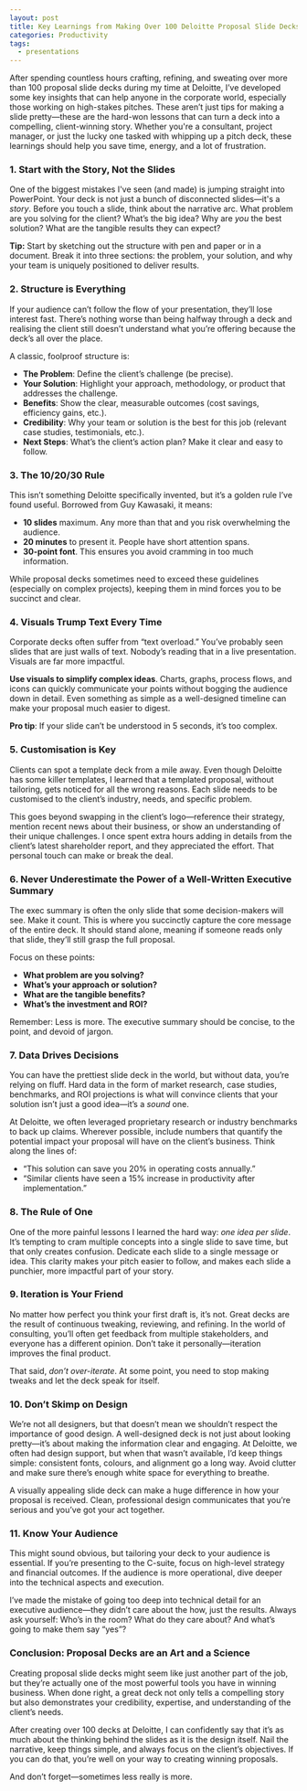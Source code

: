 ```yaml
---
layout: post
title: Key Learnings from Making Over 100 Deloitte Proposal Slide Decks
categories: Productivity
tags:
  - presentations
---
```

After spending countless hours crafting, refining, and sweating over more than 100 proposal slide decks during my time at Deloitte, I’ve developed some key insights that can help anyone in the corporate world, especially those working on high-stakes pitches. These aren’t just tips for making a slide pretty—these are the hard-won lessons that can turn a deck into a compelling, client-winning story. Whether you're a consultant, project manager, or just the lucky one tasked with whipping up a pitch deck, these learnings should help you save time, energy, and a lot of frustration.

### 1. **Start with the Story, Not the Slides**
One of the biggest mistakes I've seen (and made) is jumping straight into PowerPoint. Your deck is not just a bunch of disconnected slides—it's a *story*. Before you touch a slide, think about the narrative arc. What problem are you solving for the client? What’s the big idea? Why are *you* the best solution? What are the tangible results they can expect?

**Tip:** Start by sketching out the structure with pen and paper or in a document. Break it into three sections: the problem, your solution, and why your team is uniquely positioned to deliver results.

### 2. **Structure is Everything**
If your audience can’t follow the flow of your presentation, they’ll lose interest fast. There’s nothing worse than being halfway through a deck and realising the client still doesn’t understand what you’re offering because the deck’s all over the place. 

A classic, foolproof structure is:
- **The Problem**: Define the client’s challenge (be precise).
- **Your Solution**: Highlight your approach, methodology, or product that addresses the challenge.
- **Benefits**: Show the clear, measurable outcomes (cost savings, efficiency gains, etc.).
- **Credibility**: Why your team or solution is the best for this job (relevant case studies, testimonials, etc.).
- **Next Steps**: What’s the client’s action plan? Make it clear and easy to follow.

### 3. **The 10/20/30 Rule**
This isn’t something Deloitte specifically invented, but it’s a golden rule I’ve found useful. Borrowed from Guy Kawasaki, it means:
- **10 slides** maximum. Any more than that and you risk overwhelming the audience.
- **20 minutes** to present it. People have short attention spans.
- **30-point font**. This ensures you avoid cramming in too much information.

While proposal decks sometimes need to exceed these guidelines (especially on complex projects), keeping them in mind forces you to be succinct and clear.

### 4. **Visuals Trump Text Every Time**
Corporate decks often suffer from “text overload.” You’ve probably seen slides that are just walls of text. Nobody’s reading that in a live presentation. Visuals are far more impactful. 

**Use visuals to simplify complex ideas**. Charts, graphs, process flows, and icons can quickly communicate your points without bogging the audience down in detail. Even something as simple as a well-designed timeline can make your proposal much easier to digest.

**Pro tip**: If your slide can’t be understood in 5 seconds, it’s too complex.

### 5. **Customisation is Key**
Clients can spot a template deck from a mile away. Even though Deloitte has some killer templates, I learned that a templated proposal, without tailoring, gets noticed for all the wrong reasons. Each slide needs to be customised to the client’s industry, needs, and specific problem.

This goes beyond swapping in the client’s logo—reference their strategy, mention recent news about their business, or show an understanding of their unique challenges. I once spent extra hours adding in details from the client’s latest shareholder report, and they appreciated the effort. That personal touch can make or break the deal.

### 6. **Never Underestimate the Power of a Well-Written Executive Summary**
The exec summary is often the only slide that some decision-makers will see. Make it count. This is where you succinctly capture the core message of the entire deck. It should stand alone, meaning if someone reads only that slide, they’ll still grasp the full proposal.

Focus on these points:
- **What problem are you solving?**
- **What’s your approach or solution?**
- **What are the tangible benefits?**
- **What’s the investment and ROI?**

Remember: Less is more. The executive summary should be concise, to the point, and devoid of jargon.

### 7. **Data Drives Decisions**
You can have the prettiest slide deck in the world, but without data, you’re relying on fluff. Hard data in the form of market research, case studies, benchmarks, and ROI projections is what will convince clients that your solution isn’t just a good idea—it’s a *sound* one.

At Deloitte, we often leveraged proprietary research or industry benchmarks to back up claims. Wherever possible, include numbers that quantify the potential impact your proposal will have on the client’s business. Think along the lines of: 
- “This solution can save you 20% in operating costs annually.”
- “Similar clients have seen a 15% increase in productivity after implementation.”

### 8. **The Rule of One**
One of the more painful lessons I learned the hard way: *one idea per slide*. It’s tempting to cram multiple concepts into a single slide to save time, but that only creates confusion. Dedicate each slide to a single message or idea. This clarity makes your pitch easier to follow, and makes each slide a punchier, more impactful part of your story.

### 9. **Iteration is Your Friend**
No matter how perfect you think your first draft is, it’s not. Great decks are the result of continuous tweaking, reviewing, and refining. In the world of consulting, you’ll often get feedback from multiple stakeholders, and everyone has a different opinion. Don’t take it personally—iteration improves the final product.

That said, *don’t over-iterate*. At some point, you need to stop making tweaks and let the deck speak for itself.

### 10. **Don’t Skimp on Design**
We’re not all designers, but that doesn’t mean we shouldn’t respect the importance of good design. A well-designed deck is not just about looking pretty—it’s about making the information clear and engaging. At Deloitte, we often had design support, but when that wasn’t available, I’d keep things simple: consistent fonts, colours, and alignment go a long way. Avoid clutter and make sure there’s enough white space for everything to breathe.

A visually appealing slide deck can make a huge difference in how your proposal is received. Clean, professional design communicates that you’re serious and you’ve got your act together.

### 11. **Know Your Audience**
This might sound obvious, but tailoring your deck to your audience is essential. If you’re presenting to the C-suite, focus on high-level strategy and financial outcomes. If the audience is more operational, dive deeper into the technical aspects and execution.

I’ve made the mistake of going too deep into technical detail for an executive audience—they didn’t care about the how, just the results. Always ask yourself: Who’s in the room? What do they care about? And what’s going to make them say “yes”?

### Conclusion: Proposal Decks are an Art and a Science
Creating proposal slide decks might seem like just another part of the job, but they’re actually one of the most powerful tools you have in winning business. When done right, a great deck not only tells a compelling story but also demonstrates your credibility, expertise, and understanding of the client’s needs.

After creating over 100 decks at Deloitte, I can confidently say that it’s as much about the thinking behind the slides as it is the design itself. Nail the narrative, keep things simple, and always focus on the client’s objectives. If you can do that, you’re well on your way to creating winning proposals.

And don’t forget—sometimes less really is more.